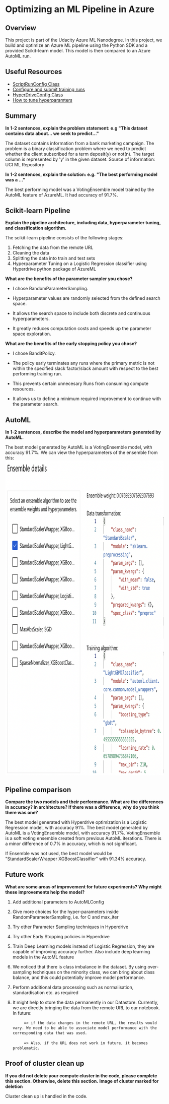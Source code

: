 # Optimizing an ML Pipeline in Azure

## Overview
This project is part of the Udacity Azure ML Nanodegree.
In this project, we build and optimize an Azure ML pipeline using the Python SDK and a provided Scikit-learn model.
This model is then compared to an Azure AutoML run.

## Useful Resources
- [ScriptRunConfig Class](https://docs.microsoft.com/en-us/python/api/azureml-core/azureml.core.scriptrunconfig?view=azure-ml-py)
- [Configure and submit training runs](https://docs.microsoft.com/en-us/azure/machine-learning/how-to-set-up-training-targets)
- [HyperDriveConfig Class](https://docs.microsoft.com/en-us/python/api/azureml-train-core/azureml.train.hyperdrive.hyperdriveconfig?view=azure-ml-py)
- [How to tune hyperparamters](https://docs.microsoft.com/en-us/azure/machine-learning/how-to-tune-hyperparameters)


## Summary
**In 1-2 sentences, explain the problem statement: e.g "This dataset contains data about... we seek to predict..."**

The dataset contains information from a bank marketing campaign. The problem is a binary classification problem where we need to predict whether the client subscribed for a term deposit(y) or not(n). The target column is represented by 'y' in the given dataset.  Source of information: UCI ML Repository

**In 1-2 sentences, explain the solution: e.g. "The best performing model was a ..."**

The best performing model was a VotingEnsemble model trained by the AutoML feature of AzureML. It had accuracy of 91.7%.

## Scikit-learn Pipeline
**Explain the pipeline architecture, including data, hyperparameter tuning, and classification algorithm.**

The scikit-learn pipeline consists of the following stages:
1. Fetching the data from the remote URL
2. Cleaning the data
3. Splitting the data into train and test sets
4. Hyperparameter Tuning on a Logistic Regression classifier using Hyperdrive python package of AzureML

**What are the benefits of the parameter sampler you chose?**

- I chose RandomParameterSampling. 

- Hyperparameter values are randomly selected from the defined search space. 

- It allows the search space to include both discrete and continuous hyperparameters. 

- It greatly reduces computation costs and speeds up the parameter space exploration.


**What are the benefits of the early stopping policy you chose?**

- I chose BanditPolicy. 

- The policy early terminates any runs where the primary metric is not within the specified slack factor/slack amount with respect to the best performing training run. 

- This prevents certain unnecesary Runs from consuming compute resources. 

- It allows us to define a minimum required improvement to continue with the parameter search.

## AutoML
**In 1-2 sentences, describe the model and hyperparameters generated by AutoML.**

The best model generated by AutoML is a VotingEnsemble model, with accuracy 91.7%.
We can view the hyperparameters of the ensemble from this:
<img src="images/ensemble.png" width="1000" height="1000" >

## Pipeline comparison
**Compare the two models and their performance. What are the differences in accuracy? In architecture? If there was a difference, why do you think there was one?**

The best model generated with Hyperdrive optimization is a Logistic Regression model, with accuracy 91%.
The best model generated by AutoML is a VotingEnsemble model, with accuracy 91.7%.
VotingEnsemble is a soft voting ensemble created from previous AutoML iterations.
There is a minor difference of 0.7% in accuracy, which is not significant.

If Ensemble was not used, the best model would be "StandardScalerWrapper XGBoostClassifier" with 91.34% accuracy. 



## Future work
**What are some areas of improvement for future experiments? Why might these improvements help the model?**

1. Add additional parameters to AutoMLConfig
2. Give more choices for the hyper-parameters inside RandomParameterSampling, i.e. for C and max_iter
3. Try other Parameter Sampling techniques in Hyperdrive
4. Try other Early Stopping policies in Hyperdrive
5. Train Deep Learning models instead of Logistic Regression, they are capable of improving accuracy further. Also include deep learning models in the AutoML feature
6. We noticed that there is class imbalance in the dataset. By using over-sampling techniques on the minority class, we can bring about class balance, and this could potentially improve model performance. 
7. Perform additional data processing such as normalisation, standardisation etc. as required
8. It might help to store the data permanently in our Datastore. Currently, we are directly bringing the data from the remote URL to our notebook. In future:

            => if the data changes in the remote URL, the results would vary. We need to be able to associate model performance with the corresponding data that was used. 

            => Also, if the URL does not work in future, it becomes problematic. 


## Proof of cluster clean up
**If you did not delete your compute cluster in the code, please complete this section. Otherwise, delete this section.**
**Image of cluster marked for deletion**

Cluster clean up is handled in the code. 

